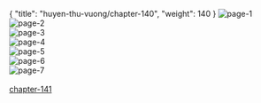 { "title": "huyen-thu-vuong/chapter-140", "weight": 140 }
<img src="huyen-thu-vuong_0140_01-21679073c5f2ba824cfd23125a6516cf.webp" alt="page-1" origin="https://3.bp.blogspot.com/-HyjRnh31r8Y/WDfCBRtAZeI/AAAAAAAL5Rg/vi1B6rsu41A/s0/Huyen-Thu-Vuong-Chapter-140-P-2.jpg"><br/>
<img src="huyen-thu-vuong_0140_02-9ed29fa7b00af6973321755bc6d3a1eb.webp" alt="page-2" origin="https://3.bp.blogspot.com/-0jriW5DBS9Y/WDfCCecp0OI/AAAAAAAL5Rk/jeR8siSwOaw/s0/Huyen-Thu-Vuong-Chapter-140-P-3.jpg"><br/>
<img src="huyen-thu-vuong_0140_03-00567f61d0c819bb74f3e32588c2e82d.webp" alt="page-3" origin="https://3.bp.blogspot.com/-tZzwmY17JI8/WDfCDg4vxfI/AAAAAAAL5Ro/RdaSILhWI9I/s0/Huyen-Thu-Vuong-Chapter-140-P-4.jpg"><br/>
<img src="huyen-thu-vuong_0140_04-bca3b887c8830cc551032ca334d593b3.webp" alt="page-4" origin="https://3.bp.blogspot.com/-WLQodSdx_Pk/WDfCEyFF3sI/AAAAAAAL5Rs/x5NkGoKhUoE/s0/Huyen-Thu-Vuong-Chapter-140-P-5.jpg"><br/>
<img src="huyen-thu-vuong_0140_05-7284b09fad8f072632d6670892d576fe.webp" alt="page-5" origin="https://3.bp.blogspot.com/-fc_VgUsYx_c/WDfCFxFpm7I/AAAAAAAL5Rw/0Uk_42zRrhg/s0/Huyen-Thu-Vuong-Chapter-140-P-6.jpg"><br/>
<img src="huyen-thu-vuong_0140_06-637c914e7c8241659e56b4fc0e1f1182.webp" alt="page-6" origin="https://3.bp.blogspot.com/-pYWaoNOWO4o/WDfCHOHAnAI/AAAAAAAL5R0/xWNm4mjAuqE/s0/Huyen-Thu-Vuong-Chapter-140-P-7.jpg"><br/>
<img src="huyen-thu-vuong_0140_07-74882ce6cb3efbf8314d7419bc4be39e.webp" alt="page-7" origin="https://3.bp.blogspot.com/-3PXvb_-wDlA/WDfCIG2e4WI/AAAAAAAL5R4/AOLjptetHYU/s0/Huyen-Thu-Vuong-Chapter-140-P-8.jpg"><br/>
<br/><a class="nextchap" href="/huyen-thu-vuong/chapter-141">chapter-141</a>
